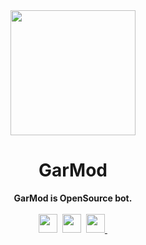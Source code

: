 <div align="center">
    <a href="https://garlic-team.tk"><img src="https://izboxo.cz/garlic.png" height="200" width="200"></a>
    <h1>GarMod</h1>
    <strong>GarMod is OpenSource bot.</strong><br><br>
    <img src="https://garlic-team.github.io/GarMod/sources/open-source.svg" height="30">&nbsp;
    <img src="https://forthebadge.com/images/badges/made-with-javascript.svg" height="30">&nbsp;
    <a href="https://ko-fi.com/H2H05FNRL"><img src="https://ko-fi.com/img/githubbutton_sm.svg" height="30">&nbsp;
</div>
